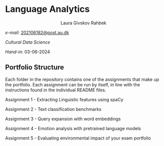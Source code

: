 # Language Analytics 

<p align="center">
Laura Givskov Rahbek

*e-mail:* 202106182@post.au.dk

*Cultural Data Science*

*Hand-in:* 03-06-2024
</p>


## Portfolio Structure 

Each folder in the repository contains one of the assignments that make up the portfolio. Each assignment can be run by itself, in line with the instructions found in the individual README files.

Assignment 1 - Extracting Linguistic features using spaCy 

Assignment 2 - Text classification benchmarks 

Assignment 3 - Query expansion with word embeddings 

Assignment 4 - Emotion analysis with pretrained language models

Assignment 5 - Evaluating environmental impact of your exam portfolio
